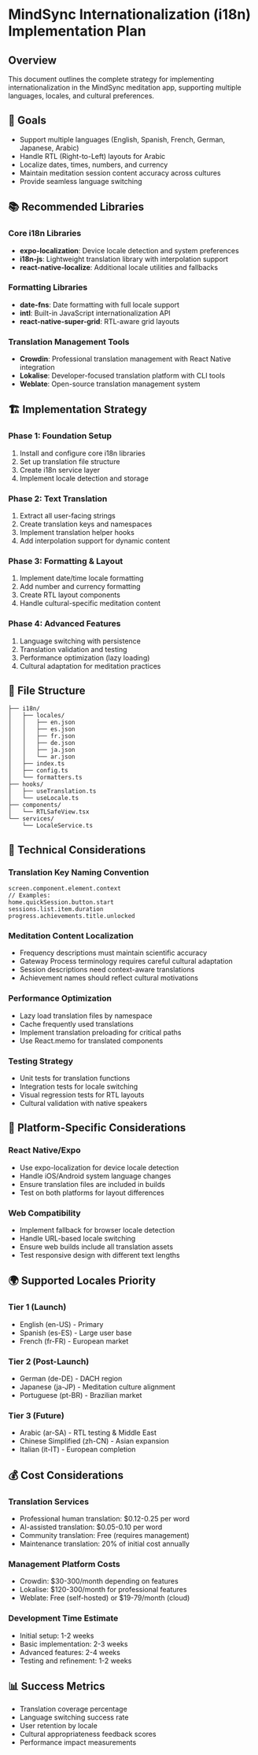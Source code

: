 # MindSync Internationalization (i18n) Implementation Plan

## Overview
This document outlines the complete strategy for implementing internationalization in the MindSync meditation app, supporting multiple languages, locales, and cultural preferences.

## 🎯 Goals
- Support multiple languages (English, Spanish, French, German, Japanese, Arabic)
- Handle RTL (Right-to-Left) layouts for Arabic
- Localize dates, times, numbers, and currency
- Maintain meditation session content accuracy across cultures
- Provide seamless language switching

## 📚 Recommended Libraries

### Core i18n Libraries
- **expo-localization**: Device locale detection and system preferences
- **i18n-js**: Lightweight translation library with interpolation support
- **react-native-localize**: Additional locale utilities and fallbacks

### Formatting Libraries
- **date-fns**: Date formatting with full locale support
- **intl**: Built-in JavaScript internationalization API
- **react-native-super-grid**: RTL-aware grid layouts

### Translation Management Tools
- **Crowdin**: Professional translation management with React Native integration
- **Lokalise**: Developer-focused translation platform with CLI tools
- **Weblate**: Open-source translation management system

## 🏗️ Implementation Strategy

### Phase 1: Foundation Setup
1. Install and configure core i18n libraries
2. Set up translation file structure
3. Create i18n service layer
4. Implement locale detection and storage

### Phase 2: Text Translation
1. Extract all user-facing strings
2. Create translation keys and namespaces
3. Implement translation helper hooks
4. Add interpolation support for dynamic content

### Phase 3: Formatting & Layout
1. Implement date/time locale formatting
2. Add number and currency formatting
3. Create RTL layout components
4. Handle cultural-specific meditation content

### Phase 4: Advanced Features
1. Language switching with persistence
2. Translation validation and testing
3. Performance optimization (lazy loading)
4. Cultural adaptation for meditation practices

## 📁 File Structure
```
├── i18n/
│   ├── locales/
│   │   ├── en.json
│   │   ├── es.json
│   │   ├── fr.json
│   │   ├── de.json
│   │   ├── ja.json
│   │   └── ar.json
│   ├── index.ts
│   ├── config.ts
│   └── formatters.ts
├── hooks/
│   ├── useTranslation.ts
│   └── useLocale.ts
├── components/
│   └── RTLSafeView.tsx
└── services/
    └── LocaleService.ts
```

## 🔧 Technical Considerations

### Translation Key Naming Convention
```
screen.component.element.context
// Examples:
home.quickSession.button.start
sessions.list.item.duration
progress.achievements.title.unlocked
```

### Meditation Content Localization
- Frequency descriptions must maintain scientific accuracy
- Gateway Process terminology requires careful cultural adaptation
- Session descriptions need context-aware translations
- Achievement names should reflect cultural motivations

### Performance Optimization
- Lazy load translation files by namespace
- Cache frequently used translations
- Implement translation preloading for critical paths
- Use React.memo for translated components

### Testing Strategy
- Unit tests for translation functions
- Integration tests for locale switching
- Visual regression tests for RTL layouts
- Cultural validation with native speakers

## 📱 Platform-Specific Considerations

### React Native/Expo
- Use expo-localization for device locale detection
- Handle iOS/Android system language changes
- Ensure translation files are included in builds
- Test on both platforms for layout differences

### Web Compatibility
- Implement fallback for browser locale detection
- Handle URL-based locale switching
- Ensure web builds include all translation assets
- Test responsive design with different text lengths

## 🌍 Supported Locales Priority

### Tier 1 (Launch)
- English (en-US) - Primary
- Spanish (es-ES) - Large user base
- French (fr-FR) - European market

### Tier 2 (Post-Launch)
- German (de-DE) - DACH region
- Japanese (ja-JP) - Meditation culture alignment
- Portuguese (pt-BR) - Brazilian market

### Tier 3 (Future)
- Arabic (ar-SA) - RTL testing & Middle East
- Chinese Simplified (zh-CN) - Asian expansion
- Italian (it-IT) - European completion

## 💰 Cost Considerations

### Translation Services
- Professional human translation: $0.12-0.25 per word
- AI-assisted translation: $0.05-0.10 per word
- Community translation: Free (requires management)
- Maintenance translation: 20% of initial cost annually

### Management Platform Costs
- Crowdin: $30-300/month depending on features
- Lokalise: $120-300/month for professional features
- Weblate: Free (self-hosted) or $19-79/month (cloud)

### Development Time Estimate
- Initial setup: 1-2 weeks
- Basic implementation: 2-3 weeks
- Advanced features: 2-4 weeks
- Testing and refinement: 1-2 weeks

## 📊 Success Metrics
- Translation coverage percentage
- Language switching success rate
- User retention by locale
- Cultural appropriateness feedback scores
- Performance impact measurements